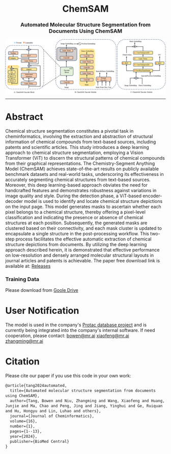 <h1 align="center">
ChemSAM
</h1>

<h3 align="center">
Automated Molecular Structure Segmentation from Documents Using ChemSAM
</h3> 

<img src="image_ChemSAM.png" align="center">

---

# Abstract
Chemical structure segmentation constitutes a pivotal task in cheminformatics, involving the extraction and abstraction of structural information of chemical compounds from text-based sources, including patents and scientific articles. This study introduces a deep learning approach to chemical structure segmentation, employing a Vision Transformer (ViT) to discern the structural patterns of chemical compounds from their graphical representations. The Chemistry-Segment Anything Model (ChemSAM) achieves state-of-the-art results on publicly available benchmark datasets and real-world tasks, underscoring its effectiveness in accurately segmenting chemical structures from text-based sources. Moreover, this deep learning-based approach obviates the need for handcrafted features and demonstrates robustness against variations in image quality and style. During the detection phase, a ViT-based encoder-decoder model is used to identify and locate chemical structure depictions on the input page. This model generates masks to ascertain whether each pixel belongs to a chemical structure, thereby offering a pixel-level classification and indicating the presence or absence of chemical structures at each position. Subsequently, the generated masks are clustered based on their connectivity, and each mask cluster is updated to encapsulate a single structure in the post-processing workflow. This two-step process facilitates the effective automatic extraction of chemical structure depictions from documents. By utilizing the deep learning approach described herein, it is demonstrated that effective performance on low-resolution and densely arranged molecular structural layouts in journal articles and patents is achievable. The paper free download link is available at: [Releases](https://www.ncbi.nlm.nih.gov/pmc/articles/PMC10935819/)


### Training Data
Please download from [Goole Drive](https://drive.google.com/file/d/1RZBpDk4EkM7UI9QDV5gdP2x2iVmqtlR5/view?usp=sharing) 


# User Notification
The model is used in the company's [Protac database project](https://molblock.cn/index.html#/target) and is currently being integrated into the company's internal software. 
If need cooperation, please contact:
bowen@mr.ai
xiaofeng@mr.ai
zhangming@mr.ai


# Citation
Please cite our paper if you use this code in your own work:
```
@article{tang2024automated,
  title={Automated molecular structure segmentation from documents using ChemSAM},
  author={Tang, Bowen and Niu, Zhangming and Wang, Xiaofeng and Huang, Junjie and Ma, Chao and Peng, Jing and Jiang, Yinghui and Ge, Ruiquan and Hu, Hongyu and Lin, Luhao and others},
  journal={Journal of Cheminformatics},
  volume={16},
  number={1},
  pages={1--13},
  year={2024},
  publisher={BioMed Central}
}
```


